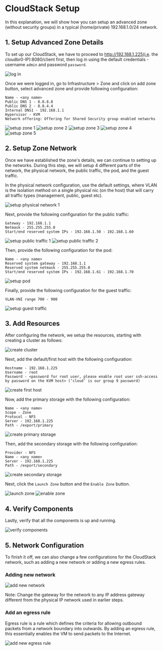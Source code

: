 # CloudStack Setup

In this explanation, we will show how you can setup an advanced zone (without security groups) in a typical (home/private) 192.168.1.0/24 network.

## 1. Setup Advanced Zone Details
To set up our CloudStack, we have to proceed to http://192.168.1.225(i.e. the cloudbr0-IP):8080/client first, then log in using the default credentials - username `admin` and password `password`.

![log in](/image/image_login_cloudstack.png)

Once we were logged in, go to Infrastructure > Zone and click on add zone button, select advanced zone and provide following configuration:
```
Name - <any name>
Public DNS 1 - 8.8.8.8
Public DNS 2 - 8.8.4.4
Internal DNS1 - 192.168.1.1
Hypervisor - KVM
Network offering: Offering for Shared Security group enabled networks
```

![setup zone 1](/image/image_setup_zone_1.png)
![setup zone 2](/image/image_setup_zone_2.png)
![setup zone 3](/image/image_setup_zone_3.png)
![setup zone 4](/image/image_setup_zone_4.png)
![setup zone 5](/image/image_setup_zone_5.png)

## 2. Setup Zone Network
Once we have established the zone's details, we can continue to setting up the networks. During this step, we will setup 4 different parts of the network, the physical network, the public traffic, the pod, and the guest traffic. 

In the physical network configuration, use the default settings, where VLAN is the isolation method on a single physical nic (on the host) that will carry all traffic types (management, public, guest etc).

![setup physical network 1](/image/image_physical_network.png)

Next, provide the following configuration for the public traffic:
```
Gateway - 192.168.1.1
Netmask - 255.255.255.0
Start/end reserved system IPs - 192.168.1.50 - 192.168.1.60
```
![setup public traffic 1](/image/image_public_traffic_1.png)
![setup public traffic 2](/image/image_public_traffic_2.png)

Then, provide the following configuration for the pod:
```
Name - <any name>
Reserved system gateway - 192.168.1.1
Reserved system netmask - 255.255.255.0
Start/end reserved system IPs - 192.168.1.61 - 192.168.1.70
```

![setup pod](/image/image_pod.png)

Finally, provide the following configuration for the guest traffic:
```
VLAN-VNI range 700 - 900
```

![setup guest traffic](/image/image_guest_traffic.png)

## 3. Add Resources
After configuring the network, we setup the resources, starting with creating a cluster as follows:

![create cluster](/image/image_cluster.png)

Next, add the default/first host with the following configuration:
```
Hostname - 192.168.1.225
Username - root
Password - <password for root user, please enable root user ssh-access by password on the KVM host> (‘cloud’ is our group 9 password)
```

![create first host](/image/image_first_host.png)

Now, add the primary storage with the following configuration:
```
Name - <any name>
Scope - Zone
Protocol - NFS
Server - 192.168.1.225
Path - /export/primary
```

![create primary storage](/image/image_primary_storage.png)

Then, add the secondary storage with the following configuration:
```
Provider - NFS
Name - <any name>
Server - 192.168.1.225
Path - /export/secondary
```

![create secondary storage](/image/image_secondary_storage.png)

Next, click the `Launch Zone` button and the `Enable Zone` button.

![launch zone](/image/image_launch_zone.png)
![enable zone](/image/image_enable_zone.png)

## 4. Verify Components
Lastly, verify that all the components is up and running.

![verify components](/image/image_verify_components.png)

## 5. Network Configuration
To finish it off, we can also change a few configurations for the CloudStack network, such as adding a new network or adding a new egress rules.

### Adding new network

![add new network](/image/image_new_network.png)

Note: Change the gateway for the network to any IP address gateway different from the physical IP network used in earlier steps.

### Add an egress rule
Egress rule is a rule which defines the criteria for allowing outbound packets from a network boundary into outwards. By adding an egress rule, this essentially enables the VM to send packets to the Internet.

![add new egress rule](/image/image_egress.png)